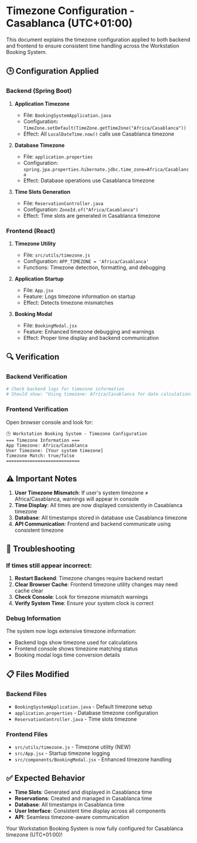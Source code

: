 # Timezone Configuration - Casablanca (UTC+01:00)

This document explains the timezone configuration applied to both backend and frontend to ensure consistent time handling across the Workstation Booking System.

## 🕒 **Configuration Applied**

### **Backend (Spring Boot)**

1. **Application Timezone**
   - File: `BookingSystemApplication.java`
   - Configuration: `TimeZone.setDefault(TimeZone.getTimeZone("Africa/Casablanca"))`
   - Effect: All `LocalDateTime.now()` calls use Casablanca timezone

2. **Database Timezone**
   - File: `application.properties`
   - Configuration: `spring.jpa.properties.hibernate.jdbc.time_zone=Africa/Casablanca`
   - Effect: Database operations use Casablanca timezone

3. **Time Slots Generation**
   - File: `ReservationController.java`
   - Configuration: `ZoneId.of("Africa/Casablanca")`
   - Effect: Time slots are generated in Casablanca timezone

### **Frontend (React)**

1. **Timezone Utility**
   - File: `src/utils/timezone.js`
   - Configuration: `APP_TIMEZONE = 'Africa/Casablanca'`
   - Functions: Timezone detection, formatting, and debugging

2. **Application Startup**
   - File: `App.jsx`
   - Feature: Logs timezone information on startup
   - Effect: Detects timezone mismatches

3. **Booking Modal**
   - File: `BookingModal.jsx`
   - Feature: Enhanced timezone debugging and warnings
   - Effect: Proper time display and backend communication

## 🔍 **Verification**

### **Backend Verification**
```bash
# Check backend logs for timezone information
# Should show: "Using timezone: Africa/Casablanca for date calculations"
```

### **Frontend Verification**
Open browser console and look for:
```
🕒 Workstation Booking System - Timezone Configuration
=== Timezone Information ===
App Timezone: Africa/Casablanca
User Timezone: [Your system timezone]
Timezone Match: true/false
============================
```

## ⚠️ **Important Notes**

1. **User Timezone Mismatch**: If user's system timezone ≠ Africa/Casablanca, warnings will appear in console
2. **Time Display**: All times are now displayed consistently in Casablanca timezone
3. **Database**: All timestamps stored in database use Casablanca timezone
4. **API Communication**: Frontend and backend communicate using consistent timezone

## 🔧 **Troubleshooting**

### **If times still appear incorrect:**

1. **Restart Backend**: Timezone changes require backend restart
2. **Clear Browser Cache**: Frontend timezone utility changes may need cache clear
3. **Check Console**: Look for timezone mismatch warnings
4. **Verify System Time**: Ensure your system clock is correct

### **Debug Information**

The system now logs extensive timezone information:
- Backend logs show timezone used for calculations
- Frontend console shows timezone matching status
- Booking modal logs time conversion details

## 📋 **Files Modified**

### **Backend Files**
- `BookingSystemApplication.java` - Default timezone setup
- `application.properties` - Database timezone configuration
- `ReservationController.java` - Time slots timezone

### **Frontend Files**
- `src/utils/timezone.js` - Timezone utility (NEW)
- `src/App.jsx` - Startup timezone logging
- `src/components/BookingModal.jsx` - Enhanced timezone handling

## ✅ **Expected Behavior**

- **Time Slots**: Generated and displayed in Casablanca time
- **Reservations**: Created and managed in Casablanca time
- **Database**: All timestamps in Casablanca time
- **User Interface**: Consistent time display across all components
- **API**: Seamless timezone-aware communication

Your Workstation Booking System is now fully configured for Casablanca timezone (UTC+01:00)! 